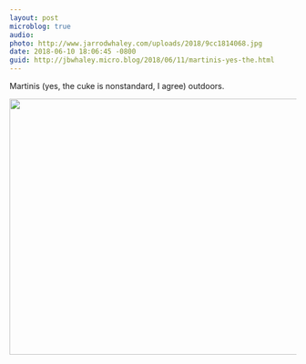 ```yaml
---
layout: post
microblog: true
audio: 
photo: http://www.jarrodwhaley.com/uploads/2018/9cc1814068.jpg
date: 2018-06-10 18:06:45 -0800
guid: http://jbwhaley.micro.blog/2018/06/11/martinis-yes-the.html
---
```

Martinis (yes, the cuke is nonstandard, I agree) outdoors.

<img src="http://www.jarrodwhaley.com/uploads/2018/9cc1814068.jpg" width="600" height="450" />

